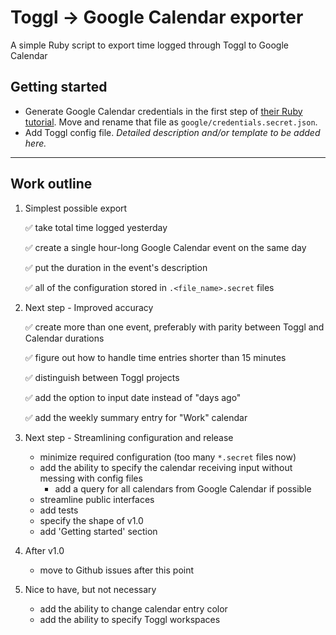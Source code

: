 # Toggl -> Google Calendar exporter
A simple Ruby script to export time logged through Toggl to Google Calendar

## Getting started

- Generate Google Calendar credentials in the first step of [their Ruby tutorial](https://developers.google.com/calendar/quickstart/ruby). Move and rename that file as `google/credentials.secret.json`.
- Add Toggl config file. *Detailed description and/or template to be added here.*

---

## Work outline

1. Simplest possible export

    ✅ take total time logged yesterday

    ✅ create a single hour-long Google Calendar event on the same day

    ✅ put the duration in the event's description

    ✅ all of the configuration stored in `.<file_name>.secret` files

2. Next step - Improved accuracy

    ✅ create more than one event, preferably with parity between Toggl and Calendar durations

    ✅ figure out how to handle time entries shorter than 15 minutes

    ✅ distinguish between Toggl projects

    ✅ add the option to input date instead of "days ago"

    ✅ add the weekly summary entry for "Work" calendar

3. Next step - Streamlining configuration and release

    - minimize required configuration (too many `*.secret` files now)
    - add the ability to specify the calendar receiving input without messing with config files
        - add a query for all calendars from Google Calendar if possible
    - streamline public interfaces
    - add tests
    - specify the shape of v1.0
    - add 'Getting started' section

5. After v1.0

    - move to Github issues after this point

4. Nice to have, but not necessary

    - add the ability to change calendar entry color
    - add the ability to specify Toggl workspaces
